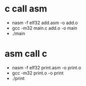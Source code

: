 # c call asm
- nasm -f elf32 add.asm -o add.o
- gcc -m32 main.c add.o -o main
- ./main
# asm call c
- nasm -f elf32 print.asm -o print.o
- gcc -m32 print.o -o print
- ./print
